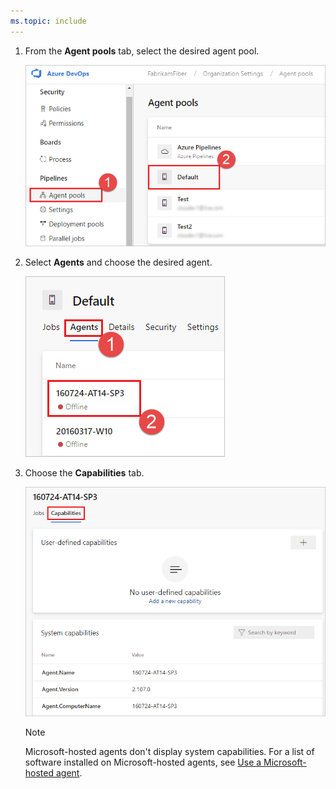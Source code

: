 ```yaml
---
ms.topic: include
---
```


1. From the **Agent pools** tab, select the desired agent pool.

   ![Choose Manage pools](../../media/agent-capabilities-tab/agent-pools.png)

1. Select **Agents** and choose the desired agent.

   ![Select Agents and choose the desired agent](../../media/agent-capabilities-tab/agents.png)

1. Choose the **Capabilities** tab.

   ![Agent capabilities tab](../../media/agent-capabilities-tab/capabilities.png)

   > [!NOTE]
   > Microsoft-hosted agents don't display system capabilities. For a list of software installed on Microsoft-hosted agents, see [Use a Microsoft-hosted agent](../../hosted.md#use-a-microsoft-hosted-agent).
